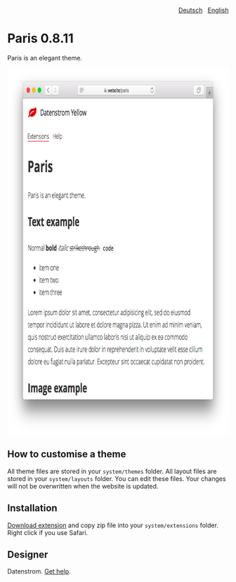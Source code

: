 <p align="right" role="navigation"><a href="README-de.md">Deutsch</a> &nbsp; <a href="README.md">English</a></p>

Paris 0.8.11
============
Paris is an elegant theme.

<p align="center"><img src="paris-screenshot.png?raw=true" width="795" height="836" alt="Screenshot"></p>

## How to customise a theme

All theme files are stored in your `system/themes` folder. All layout files are stored in your `system/layouts` folder. You can edit these files. Your changes will not be overwritten when the website is updated.

## Installation

[Download extension](https://github.com/datenstrom/yellow-extensions/raw/master/zip/paris.zip) and copy zip file into your `system/extensions` folder. Right click if you use Safari.

## Designer

Datenstrom. [Get help](https://datenstrom.se/yellow/help/).
